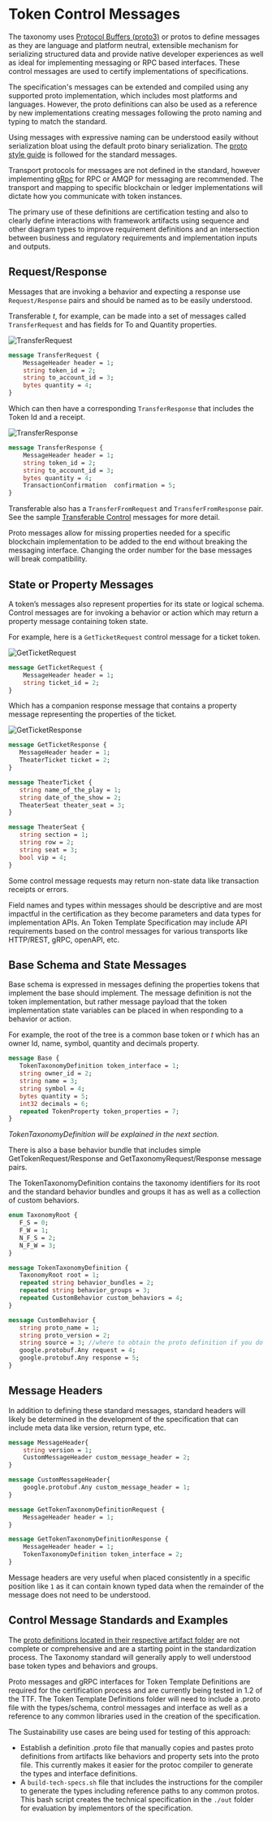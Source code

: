 # Token Control Messages

The taxonomy uses [Protocol Buffers (proto3)](https://developers.google.com/protocol-buffers/) or protos to define messages as they are language and platform neutral, extensible mechanism for serializing structured data and provide native developer experiences as well as ideal for implementing messaging or RPC based interfaces. These control messages are used to certify implementations of specifications.

The specification's messages can be extended and compiled using any supported proto implementation, which includes most platforms and languages. However, the proto definitions can also be used as a reference by new implementations creating messages following the proto naming and typing to match the standard.

Using messages with expressive naming can be understood easily without serialization bloat using the default proto binary serialization. The [proto style guide](https://developers.google.com/protocol-buffers/docs/style) is followed for the standard messages.

Transport protocols for messages are not defined in the standard, however implementing [gRpc](https://grpc.io/) for RPC or AMQP for messaging are recommended.  The transport and mapping to specific blockchain or ledger implementations will dictate how you communicate with token instances.

The primary use of these definitions are certification testing and also to clearly define interactions with framework artifacts using sequence and other diagram types to improve requirement definitions and an intersection between business and regulatory requirements and implementation inputs and outputs.

## Request/Response

Messages that are invoking a behavior and expecting a response use `Request/Response` pairs and should be named as to be easily understood.  

Transferable *t*, for example, can be made into a set of messages called `TransferRequest` and has fields for To and Quantity properties.

![TransferRequest](images/txfer-request.png)

```protobuf
message TransferRequest {
    MessageHeader header = 1;
    string token_id = 2;
    string to_account_id = 3;
    bytes quantity = 4;
}
```

Which can then have a corresponding `TransferResponse` that includes the Token Id and a receipt.

![TransferResponse](images/txfer-response.png)

```protobuf
message TransferResponse {
    MessageHeader header = 1;
    string token_id = 2;
    string to_account_id = 3;
    bytes quantity = 4;
    TransactionConfirmation  confirmation = 5;
}
```

Transferable also has a `TransferFromRequest` and `TransferFromResponse` pair. See the sample [Transferable Control](control/transferable/transferable.proto) messages for more detail.

Proto messages allow for missing properties needed for a specific blockchain implementation to be added to the end without breaking the messaging interface.  Changing the order number for the base messages will break compatibility.

## State or Property Messages

A token’s messages also represent properties for its state or logical schema. Control messages are for invoking a behavior or action which may return a property message containing token state.

For example, here is a `GetTicketRequest` control message for a ticket token.

![GetTicketRequest](images/get-ticket.png)

```protobuf
message GetTicketRequest {
    MessageHeader header = 1;
    string ticket_id = 2;
}
```

Which has a companion response message that contains a property message representing the properties of the ticket.

![GetTicketResponse](images/get-ticket-resp.png)

```protobuf
message GetTicketResponse {
   MessageHeader header = 1;
   TheaterTicket ticket = 2;
}

message TheaterTicket {
   string name_of_the_play = 1;
   string date_of_the_show = 2;
   TheaterSeat theater_seat = 3;
}

message TheaterSeat {
   string section = 1;
   string row = 2;
   string seat = 3;
   bool vip = 4;
}
```

Some control message requests may return non-state data like transaction receipts or errors.

Field names and types within messages should be descriptive and are most impactful in the certification as they become parameters and data types for implementation APIs. An Token Template Specification may include API requirements based on the control messages for various transports like HTTP/REST, gRPC, openAPI, etc.

## Base Schema and State Messages

Base schema is expressed in messages defining the properties tokens that implement the base should implement.  The message definition is not the token implementation, but rather message payload that the token implementation state variables can be placed in when responding to a behavior or action.

For example, the root of the tree is a common base token or *t* which has an owner Id, name, symbol, quantity and decimals property.

```protobuf
message Base {
   TokenTaxonomyDefinition token_interface = 1;
   string owner_id = 2;
   string name = 3;
   string symbol = 4;
   bytes quantity = 5;
   int32 decimals = 6;
   repeated TokenProperty token_properties = 7;
}
```

*TokenTaxonomyDefinition will be explained in the next section.*

There is also a base behavior bundle that includes simple GetTokenRequest/Response and GetTaxonomyRequest/Response message pairs.  

The TokenTaxonomyDefinition contains the taxonomy identifiers for its root and the standard behavior bundles and groups it has as well as a collection of custom behaviors.

```protobuf
enum TaxonomyRoot {
   F_S = 0;
   F_W = 1;
   N_F_S = 2;
   N_F_W = 3;
}

message TokenTaxonomyDefinition {
   TaxonomyRoot root = 1;
   repeated string behavior_bundles = 2;
   repeated string behavior_groups = 3;
   repeated CustomBehavior custom_behaviors = 4;
}

message CustomBehavior {
   string proto_name = 1;
   string proto_version = 2;
   string source = 3; //where to obtain the proto definition if you do not have it
   google.protobuf.Any request = 4;
   google.protobuf.Any response = 5;
}
```

## Message Headers

In addition to defining these standard messages,  standard headers will likely be determined in the development of the specification that can include meta data like version, return type, etc.

```protobuf
message MessageHeader{
    string version = 1;
    CustomMessageHeader custom_message_header = 2;
}

message CustomMessageHeader{
    google.protobuf.Any custom_message_header = 1;
}

message GetTokenTaxonomyDefinitionRequest {
    MessageHeader header = 1;
}

message GetTokenTaxonomyDefinitionResponse {
    MessageHeader header = 1;
    TokenTaxonomyDefinition token_interface = 2;
}
```

Message headers are very useful when placed consistently in a specific position like `1` as it can contain known typed data when the remainder of the message does not need to be understood.

## Control Message Standards and Examples

The [proto definitions located in their respective artifact folder](artifacts) are not complete or comprehensive and are a starting point in the standardization process.  The Taxonomy standard will generally apply to well understood base token types and behaviors and groups.

Proto messages and gRPC interfaces for Token Template Definitions are required for the certification process and are currently being tested in 1.2 of the TTF. The Token Template Definitions folder will need to include a .proto file with the types/schema, control messages and interface as well as a reference to any common libraries used in the creation of the specification.

The Sustainability use cases are being used for testing of this approach:

- Establish a definition .proto file that manually copies and pastes proto definitions from artifacts like behaviors and property sets into the proto file. This currently makes it easier for the protoc compiler to generate the types and interface definitions.
- A `build-tech-specs.sh` file that includes the instructions for the compiler to generate the types including reference paths to any common protos. This bash script creates the technical specification in the `./out` folder for evaluation by implementors of the specification.
